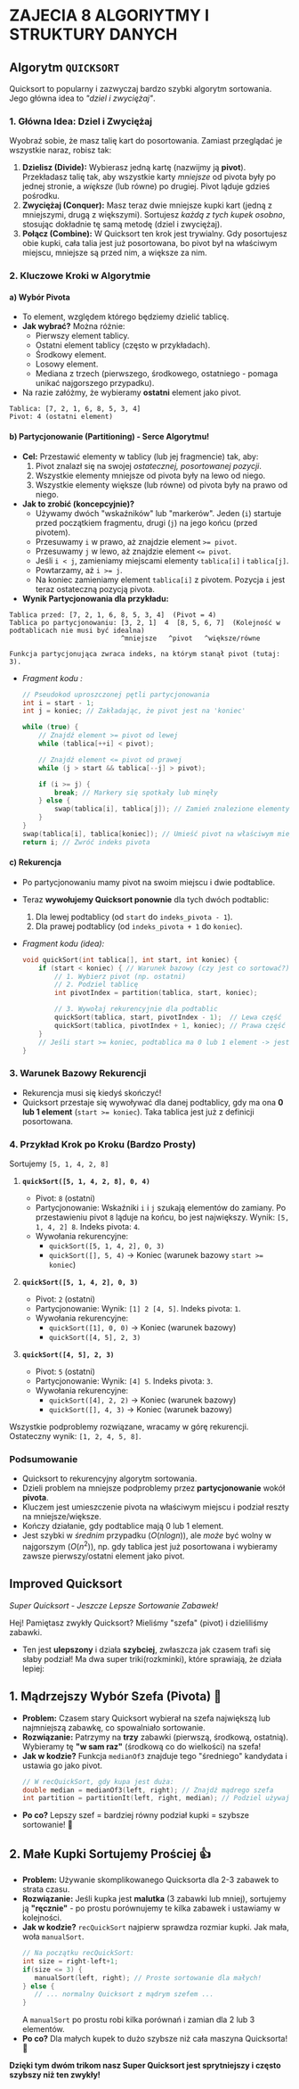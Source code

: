 # ZAJECIA 8 ALGORIYTMY I STRUKTURY DANYCH


## Algorytm `QUICKSORT`
Quicksort to popularny i zazwyczaj bardzo szybki algorytm sortowania. Jego główna idea to *"dziel i zwyciężaj"*.

### 1. **Główna Idea: Dziel i Zwyciężaj**

Wyobraź sobie, że masz talię kart do posortowania. Zamiast przeglądać je wszystkie naraz, robisz tak:

1.  **Dzielisz (Divide):** Wybierasz jedną kartę (nazwijmy ją **pivot**). Przekładasz talię tak, aby wszystkie karty *mniejsze* od pivota były po jednej stronie, a *większe* (lub równe) po drugiej. Pivot ląduje gdzieś pośrodku.
2.  **Zwyciężaj (Conquer):** Masz teraz dwie mniejsze kupki kart (jedną z mniejszymi, drugą z większymi). Sortujesz *każdą z tych kupek osobno*, stosując dokładnie tę samą metodę (dziel i zwyciężaj).
3.  **Połącz (Combine):** W Quicksort ten krok jest trywialny. Gdy posortujesz obie kupki, cała talia jest już posortowana, bo pivot był na właściwym miejscu, mniejsze są przed nim, a większe za nim.

### 2. Kluczowe Kroki w Algorytmie

#### a) Wybór Pivota

*   To element, względem którego będziemy dzielić tablicę.
*   **Jak wybrać?** Można różnie:
    *   Pierwszy element tablicy.
    *   Ostatni element tablicy (często w przykładach).
    *   Środkowy element.
    *   Losowy element.
    *   Mediana z trzech (pierwszego, środkowego, ostatniego - pomaga unikać najgorszego przypadku).
*   Na razie załóżmy, że wybieramy **ostatni** element jako pivot.

```plaintext
Tablica: [7, 2, 1, 6, 8, 5, 3, 4]
Pivot: 4 (ostatni element)
```

#### b) Partycjonowanie (Partitioning) - Serce Algorytmu!

*   **Cel:** Przestawić elementy w tablicy (lub jej fragmencie) tak, aby:
    1.  Pivot znalazł się na swojej *ostatecznej, posortowanej pozycji*.
    2.  Wszystkie elementy mniejsze od pivota były na lewo od niego.
    3.  Wszystkie elementy większe (lub równe) od pivota były na prawo od niego.
*   **Jak to zrobić (koncepcyjnie)?**
    *   Używamy dwóch "wskaźników" lub "markerów". Jeden (`i`) startuje przed początkiem fragmentu, drugi (`j`) na jego końcu (przed pivotem).
    *   Przesuwamy `i` w prawo, aż znajdzie element `>= pivot`.
    *   Przesuwamy `j` w lewo, aż znajdzie element `<= pivot`.
    *   Jeśli `i < j`, zamieniamy miejscami elementy `tablica[i]` i `tablica[j]`.
    *   Powtarzamy, aż `i >= j`.
    *   Na koniec zamieniamy element `tablica[i]` z pivotem. Pozycja `i` jest teraz ostateczną pozycją pivota.
*   **Wynik Partycjonowania dla przykładu:**

```plaintext
Tablica przed: [7, 2, 1, 6, 8, 5, 3, 4]  (Pivot = 4)
Tablica po partycjonowaniu: [3, 2, 1]  4  [8, 5, 6, 7]  (Kolejność w podtablicach nie musi być idealna)
                            ^mniejsze   ^pivot   ^większe/równe

Funkcja partycjonująca zwraca indeks, na którym stanął pivot (tutaj: 3).
```

*   *Fragment kodu :*
    ```cpp
    // Pseudokod uproszczonej pętli partycjonowania
    int i = start - 1;
    int j = koniec; // Zakładając, że pivot jest na 'koniec'

    while (true) {
        // Znajdź element >= pivot od lewej
        while (tablica[++i] < pivot);

        // Znajdź element <= pivot od prawej
        while (j > start && tablica[--j] > pivot);

        if (i >= j) {
            break; // Markery się spotkały lub minęły
        } else {
            swap(tablica[i], tablica[j]); // Zamień znalezione elementy
        }
    }
    swap(tablica[i], tablica[koniec]); // Umieść pivot na właściwym miejscu (i)
    return i; // Zwróć indeks pivota
    ```

#### c) Rekurencja

*   Po partycjonowaniu mamy pivot na swoim miejscu i dwie podtablice.
*   Teraz **wywołujemy Quicksort ponownie** dla tych dwóch podtablic:
    1.  Dla lewej podtablicy (od `start` do `indeks_pivota - 1`).
    2.  Dla prawej podtablicy (od `indeks_pivota + 1` do `koniec`).

*   *Fragment kodu (idea):*
    ```cpp
    void quickSort(int tablica[], int start, int koniec) {
        if (start < koniec) { // Warunek bazowy (czy jest co sortować?)
            // 1. Wybierz pivot (np. ostatni)
            // 2. Podziel tablicę
            int pivotIndex = partition(tablica, start, koniec);

            // 3. Wywołaj rekurencyjnie dla podtablic
            quickSort(tablica, start, pivotIndex - 1);  // Lewa część
            quickSort(tablica, pivotIndex + 1, koniec); // Prawa część
        }
        // Jeśli start >= koniec, podtablica ma 0 lub 1 element -> jest posortowana!
    }
    ```

### 3. Warunek Bazowy Rekurencji

*   Rekurencja musi się kiedyś skończyć!
*   Quicksort przestaje się wywoływać dla danej podtablicy, gdy ma ona **0 lub 1 element** (`start >= koniec`). Taka tablica jest już z definicji posortowana.

### 4. Przykład Krok po Kroku (Bardzo Prosty)

Sortujemy `[5, 1, 4, 2, 8]`

1.  **`quickSort([5, 1, 4, 2, 8], 0, 4)`**
    *   Pivot: `8` (ostatni)
    *   Partycjonowanie: Wskaźniki `i` i `j` szukają elementów do zamiany. Po przestawieniu pivot `8` ląduje na końcu, bo jest największy. Wynik: `[5, 1, 4, 2] 8`. Indeks pivota: `4`.
    *   Wywołania rekurencyjne:
        *   `quickSort([5, 1, 4, 2], 0, 3)`
        *   `quickSort([], 5, 4)` -> Koniec (warunek bazowy `start >= koniec`)

2.  **`quickSort([5, 1, 4, 2], 0, 3)`**
    *   Pivot: `2` (ostatni)
    *   Partycjonowanie: Wynik: `[1] 2 [4, 5]`. Indeks pivota: `1`.
    *   Wywołania rekurencyjne:
        *   `quickSort([1], 0, 0)` -> Koniec (warunek bazowy)
        *   `quickSort([4, 5], 2, 3)`

3.  **`quickSort([4, 5], 2, 3)`**
    *   Pivot: `5` (ostatni)
    *   Partycjonowanie: Wynik: `[4] 5`. Indeks pivota: `3`.
    *   Wywołania rekurencyjne:
        *   `quickSort([4], 2, 2)` -> Koniec (warunek bazowy)
        *   `quickSort([], 4, 3)` -> Koniec (warunek bazowy)

Wszystkie podproblemy rozwiązane, wracamy w górę rekurencji. Ostateczny wynik: `[1, 2, 4, 5, 8]`.

### Podsumowanie

*   Quicksort to rekurencyjny algorytm sortowania.
*   Dzieli problem na mniejsze podproblemy przez **partycjonowanie** wokół **pivota**.
*   Kluczem jest umieszczenie pivota na właściwym miejscu i podział reszty na mniejsze/większe.
*   Kończy działanie, gdy podtablice mają 0 lub 1 element.
*   Jest szybki w *średnim* przypadku ($O(n log n)$), ale *może* być wolny w najgorszym ($O(n^2)$), np. gdy tablica jest już posortowana i wybieramy zawsze pierwszy/ostatni element jako pivot.


## Improved Quicksort

*Super Quicksort - Jeszcze Lepsze Sortowanie Zabawek!*

Hej! Pamiętasz zwykły Quicksort? Mieliśmy "szefa" (pivot) i dzieliliśmy zabawki.
- Ten jest **ulepszony** i działa **szybciej**, zwłaszcza jak czasem trafi się słaby podział! Ma dwa super triki(rozkminki), które sprawiają, że działa lepiej:

## 1. Mądrzejszy Wybór Szefa (Pivota) 🧠

*   **Problem:** Czasem stary Quicksort wybierał na szefa największą lub najmniejszą zabawkę, co spowalniało sortowanie.
*   **Rozwiązanie:** Patrzymy na **trzy** zabawki (pierwszą, środkową, ostatnią). Wybieramy tę **"w sam raz"** (środkową co do wielkości) na szefa!
*   **Jak w kodzie?** Funkcja `medianOf3` znajduje tego "średniego" kandydata i ustawia go jako pivot.
    ```cpp
    // W recQuickSort, gdy kupa jest duża:
    double median = medianOf3(left, right); // Znajdź mądrego szefa
    int partition = partitionIt(left, right, median); // Podziel używając go
    ```
*   **Po co?** Lepszy szef = bardziej równy podział kupki = szybsze sortowanie! 🎉

## 2. Małe Kupki Sortujemy Prościej 👍

*   **Problem:** Używanie skomplikowanego Quicksorta dla 2-3 zabawek to strata czasu.
*   **Rozwiązanie:** Jeśli kupka jest **malutka** (3 zabawki lub mniej), sortujemy ją **"ręcznie"** - po prostu porównujemy te kilka zabawek i ustawiamy w kolejności.
*   **Jak w kodzie?** `recQuickSort` najpierw sprawdza rozmiar kupki. Jak mała, woła `manualSort`.
    ```cpp
    // Na początku recQuickSort:
    int size = right-left+1;
    if(size <= 3) {
       manualSort(left, right); // Proste sortowanie dla małych!
    } else {
       // ... normalny Quicksort z mądrym szefem ...
    }
    ```
    A `manualSort` po prostu robi kilka porównań i zamian dla 2 lub 3 elementów.
*   **Po co?** Dla małych kupek to dużo szybsze niż cała maszyna Quicksorta! 🚀

**Dzięki tym dwóm trikom nasz Super Quicksort jest sprytniejszy i często szybszy niż ten zwykły!**
